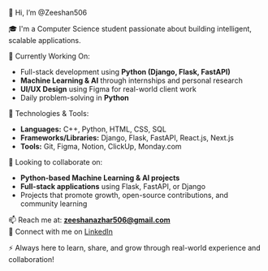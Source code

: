 👋 Hi, I’m @Zeeshan506

🎓 I'm a Computer Science student passionate about building intelligent, scalable applications.

🚀 Currently Working On:
- Full-stack development using **Python (Django, Flask, FastAPI)**
- **Machine Learning & AI** through internships and personal research
- **UI/UX Design** using Figma for real-world client work
- Daily problem-solving in **Python**

🧠 Technologies & Tools:
- **Languages:** C++, Python, HTML, CSS, SQL
- **Frameworks/Libraries:** Django, Flask, FastAPI, React.js, Next.js
- **Tools:** Git, Figma, Notion, ClickUp, Monday.com

🤝 Looking to collaborate on:
- **Python-based Machine Learning & AI projects**
- **Full-stack applications** using Flask, FastAPI, or Django
- Projects that promote growth, open-source contributions, and community learning

📫 Reach me at: **zeeshanazhar506@gmail.com**  
🔗 Connect with me on [LinkedIn](https://www.linkedin.com/in/syed-zeeshan-azhar-254a24328/)

⚡ Always here to learn, share, and grow through real-world experience and collaboration!

